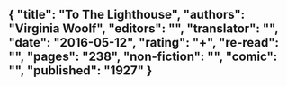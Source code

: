 {
 "title": "To The Lighthouse",
 "authors": "Virginia Woolf",
 "editors": "",
 "translator": "",
 "date": "2016-05-12",
 "rating": "+",
 "re-read": "",
 "pages": "238",
 "non-fiction": "",
 "comic": "",
 "published": "1927"
}
---

